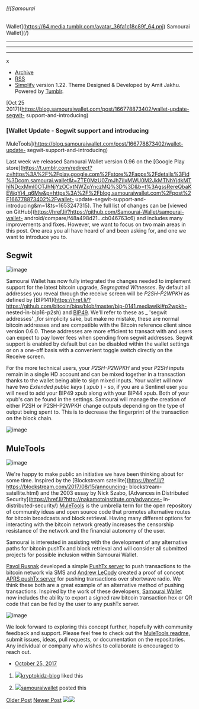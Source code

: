 ###### [![Samourai
Wallet](https://64.media.tumblr.com/avatar_36fa1c18c89f_64.pnj) Samourai
Wallet](/)

* * *

* * *

* * *

x

  * [Archive](/archive)
  * [RSS](https://blog.samouraiwallet.com/rss)
  * [Simplify](http://simplifytheme.tumblr.com) version 1.22. Theme Designed & Developed by [](http://amitjakhu.com)Amit Jakhu. Powered by [Tumblr](http://tumblr.com).

[Oct 25  
2017](https://blog.samouraiwallet.com/post/166778873402/wallet-update-segwit-
support-and-introducing)

### [Wallet Update - Segwit support and introducing
MuleTools](https://blog.samouraiwallet.com/post/166778873402/wallet-update-
segwit-support-and-introducing)

Last week we released Samourai Wallet version 0.96 on the [Google Play
store](https://t.umblr.com/redirect?z=https%3A%2F%2Fplay.google.com%2Fstore%2Fapps%2Fdetails%3Fid%3Dcom.samourai.wallet&t=ZTE0MzU0ZmJhZjIxMWU0M2JkMTNhYjdkMThlNDcxMmI0OTJhNjYzOCxtNWZqYnczMQ%3D%3D&b=t%3AgssRereQbaKEWqYj4_q6Mw&p=https%3A%2F%2Fblog.samouraiwallet.com%2Fpost%2F166778873402%2Fwallet-
update-segwit-support-and-introducing&m=1&ts=1653247315). The full list of
changes can be [viewed on
GitHub](https://href.li/?https://github.com/Samourai-Wallet/samourai-wallet-
android/compare/f48a498d21...cb046763c6) and includes many improvements and
fixes. However, we want to focus on two main areas in this post. One area you
all have heard of and been asking for, and one we want to introduce you to.  

## Segwit

![image](https://64.media.tumblr.com/7334bce7a982d99d6e90b32f69d121be/tumblr_inline_oydq86gXT91tu47rq_500.png)

Samourai Wallet has now fully integrated the changes needed to implement
support for the latest bitcoin upgrade, _Segregated Witnesses_. By default all
addresses you reveal through the receive screen will be _P2SH-P2WPKH_ as
defined by
[BIP141](https://href.li/?https://github.com/bitcoin/bips/blob/master/bip-0141.mediawiki#p2wpkh-
nested-in-bip16-p2sh) and
[BIP49](https://href.li/?https://github.com/bitcoin/bips/blob/master/bip-0049.mediawiki).
We'll refer to these as _ 'segwit addresses' _for simplicity sake, but make no
mistake, these are normal bitcoin addresses and are compatible with the
Bitcoin reference client since version 0.6.0. These addresses are more
efficient to transact with and users can expect to pay lower fees when
spending from segwit addresses. Segwit support is enabled by default but can
be disabled within the wallet settings or on a one-off basis with a convenient
toggle switch directly on the Receive screen.

For the more technical users, your _P2SH-P2WPKH_ and your _P2SH_ inputs remain
in a single HD account and can be mixed together in a transaction thanks to
the wallet being able to sign mixed inputs. Your wallet will now have two
_Extended public keys_ ( _xpub_ ) - so, if you are a Sentinel user you will
need to add your BIP49 xpub along with your BIP44 xpub. Both of your xpub's
can be found  in the settings. Samourai will manage the creation of either
P2SH or P2SH-P2WPKH change outputs depending on the type of output being spent
to. This is to decrease the fingerprint of the transaction on the block chain.

![image](https://64.media.tumblr.com/bb2795760b66c12a73b3f90e9633a9b9/tumblr_inline_oydulyTE1u1tu47rq_500.png)

## MuleTools

![image](https://64.media.tumblr.com/9bd864d40a068728c446797cd67b92b3/tumblr_inline_oydq7f74eO1tu47rq_500.png)

We're happy to make public an initiative we have been thinking about for some
time. Inspired by the [Blockstream
satellite](https://href.li/?https://blockstream.com/2017/08/15/announcing-
blockstream-satellite.html) and the 2003 essay by Nick Szabo, [Advances in
Distributed Security](https://href.li/?http://nakamotoinstitute.org/advances-
in-distributed-security/)
[MuleTools](https://href.li/?https://github.com/MuleTools) is the umbrella
term for the open repository of community ideas and open source code that
promotes alternative routes for bitcoin broadcasts and block retrieval. Having
many different options for interacting with the bitcoin network greatly
increases the censorship resistance of the network and the financial autonomy
of the user.

Samourai is interested in assisting with the development of any alternative
paths for bitcoin pushTx and block retrieval and will consider all submitted
projects for possible inclusion within Samourai Wallet.

[Pavol Rusnak](https://href.li/?https://github.com/prusnak) developed a simple
[PushTx server](https://href.li/?https://github.com/prusnak/smspushtx) to push
transactions to the bitcoin network via SMS and [Andrew
LeCody](https://href.li/?https://github.com/aceat64) created a proof of
concept [APRS pushTx
server](https://href.li/?https://github.com/aceat64/bitcoin_aprs) for pushing
transactions over shortwave radio. We think these both are a great example of
an alternative method of pushing transactions. Inspired by the work of these
developers, [Samourai Wallet](https://href.li/?https://www.samouraiwallet.com)
now includes the ability to export a signed raw bitcoin transaction hex or QR
code that can be fed by the user to any pushTx server.

![image](https://64.media.tumblr.com/859f0453e8403341296ae49322ab2af3/tumblr_inline_oydq1bI3ex1tu47rq_500.png)

We look forward to exploring this concept further, hopefully with community
feedback and support. Please feel free to check out the [MuleTools
readme](https://href.li/?https://github.com/MuleTools/MuleTools), submit
issues, ideas, pull requests, or documentation on the repositories. Any
individual or company who wishes to collaborate is encouraged to reach out.

  * [October 25, 2017](https://blog.samouraiwallet.com/post/166778873402/wallet-update-segwit-support-and-introducing)

  1. [![](https://64.media.tumblr.com/avatar_7c8acd856cf5_16.pnj)](https://kryptokidz-blog.tumblr.com/ "KryptoKidz ")[kryptokidz-blog](https://kryptokidz-blog.tumblr.com/ "KryptoKidz") liked this 

  2. [![](https://64.media.tumblr.com/avatar_36fa1c18c89f_16.pnj)](https://blog.samouraiwallet.com/ "Samourai Wallet")[samouraiwallet](https://blog.samouraiwallet.com/ "Samourai Wallet") posted this 

[Older Post](https://blog.samouraiwallet.com/post/166464385507) [Newer
Post](https://blog.samouraiwallet.com/post/167306611667)
![](https://px.srvcs.tumblr.com/impixu?T=1653247315&J=eyJ0eXBlIjoidXJsIiwidXJsIjoiaHR0cDovL2Jsb2cuc2Ftb3VyYWl3YWxsZXQuY29tL3Bvc3QvMTY2Nzc4ODczNDAyL3dhbGxldC11cGRhdGUtc2Vnd2l0LXN1cHBvcnQtYW5kLWludHJvZHVjaW5nIiwicmVxdHlwZSI6MCwicm91dGUiOiIvcG9zdC86aWQvOnN1bW1hcnkiLCJub3NjcmlwdCI6MX0=&U=JHBLFIAOCD&K=89a607c4750ac5663fce90a9040b96765b911b21e7c701b531ef47a964992462&R=)![](https://px.srvcs.tumblr.com/impixu?T=1653247315&J=eyJ0eXBlIjoicG9zdCIsInVybCI6Imh0dHA6Ly9ibG9nLnNhbW91cmFpd2FsbGV0LmNvbS9wb3N0LzE2Njc3ODg3MzQwMi93YWxsZXQtdXBkYXRlLXNlZ3dpdC1zdXBwb3J0LWFuZC1pbnRyb2R1Y2luZyIsInJlcXR5cGUiOjAsInJvdXRlIjoiL3Bvc3QvOmlkLzpzdW1tYXJ5IiwicG9zdHMiOlt7InBvc3RpZCI6IjE2Njc3ODg3MzQwMiIsImJsb2dpZCI6MjM1MTUyNzczLCJzb3VyY2UiOjMzfV0sIm5vc2NyaXB0IjoxfQ==&U=DKODBGFIIO&K=6512fed9ab0f4c265907a310bfb0bcc37e79e5da77a3479809236a92499fb723&R=)

